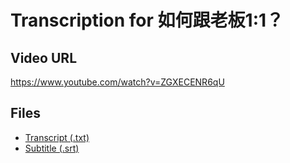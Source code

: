 # Transcription for 如何跟老板1:1？
## Video URL
https://www.youtube.com/watch?v=ZGXECENR6qU
 
## Files
- [Transcript (.txt)](./transcript.txt)
- [Subtitle (.srt)](./transcript.srt)
